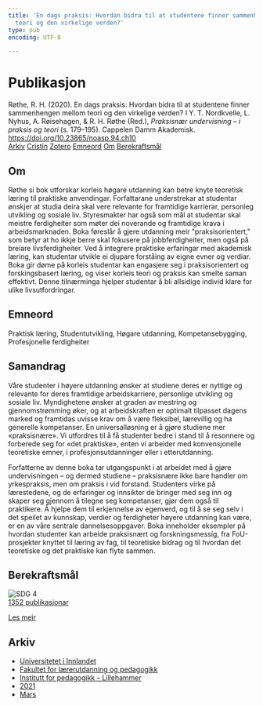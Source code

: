 ```yaml
---
title: 'En dags praksis: Hvordan bidra til at studentene finner sammenhengen mellom
  teori og den virkelige verden?'
type: pub
encoding: UTF-8

---
```

<h1>Publikasjon</h1>
<article id="csl-bib-container-NW8NTZ3P" class="csl-bib-container">
  <div class="csl-bib-body"> <div class="csl-entry">Røthe, R. H. (2020). En dags praksis: Hvordan bidra til at studentene finner sammenhengen mellom teori og den virkelige verden? I Y. T. Nordkvelle, L. Nyhus, A. Røisehagen, &#38; R. H. Røthe (Red.), <i>Praksisnær undervisning – i praksis og teori</i> (s. 179–195). Cappelen Damm Akademisk. <a href="https://doi.org/10.23865/noasp.94.ch10">https://doi.org/10.23865/noasp.94.ch10</a></div> </div>
  <div class="csl-bib-buttons">
    <a href="#taxonomy-article-NW8NTZ3P" alt="archive" class="csl-bib-button">Arkiv</a>
    <a href="https://app.cristin.no/results/show.jsf?id=1894475" alt="Cristin" class="csl-bib-button">Cristin</a>
    <a href="http://zotero.org/groups/5881554/items/NW8NTZ3P" alt="Zotero" class="csl-bib-button">Zotero</a>
    <a href="#keywords-article-NW8NTZ3P" alt="keywords" class="csl-bib-button">Emneord</a>
    <a href="#about-article-NW8NTZ3P" alt="about_pub" class="csl-bib-button">Om</a>
    <a href="#sdg-article-NW8NTZ3P" alt="sdg" class="csl-bib-button">Berekraftsmål</a>
  </div>
  <div id="csl-bib-meta-container-NW8NTZ3P"></div>
</article>
<div id="csl-bib-meta-NW8NTZ3P" class="csl-bib-meta">
  <article id="about-article-NW8NTZ3P" class="about_pub-article">
    <h1>Om</h1>
    Røthe si bok utforskar korleis høgare utdanning kan betre knyte teoretisk læring til praktiske anvendingar. Forfattarane understrekar at studentar ønskjer at studia deira skal vere relevante for framtidige karrierar, personleg utvikling og sosiale liv. Styresmakter har også som mål at studentar skal meistre ferdigheiter som møter dei noverande og framtidige krava i arbeidsmarknaden. Boka føreslår å gjere utdanning meir "praksisorientert," som betyr at ho ikkje berre skal fokusere på jobbferdigheiter, men også på breiare livsferdigheiter. Ved å integrere praktiske erfaringar med akademisk læring, kan studentar utvikle ei djupare forståing av eigne evner og verdiar. Boka gir døme på korleis studentar kan engasjere seg i praksisorientert og forskingsbasert læring, og viser korleis teori og praksis kan smelte saman effektivt. Denne tilnærminga hjelper studentar å bli allsidige individ klare for ulike livsutfordringar.
  </article>
  <article id="keywords-article-NW8NTZ3P" class="keywords-article">
    <h1>Emneord</h1>
    Praktisk læring, Studentutvikling, Høgare utdanning, Kompetansebygging, Profesjonelle ferdigheiter
  </article>
  <article id="abstract-article-NW8NTZ3P" class="abstract-article">
    <h1>Samandrag</h1>
    Våre studenter i høyere utdanning ønsker at studiene deres er nyttige og relevante for deres framtidige arbeidskarriere, personlige utvikling og sosiale liv. Myndighetene ønsker at graden av mestring og gjennomstrømming øker, og at arbeidskraften er optimalt tilpasset dagens marked og framtidas uvisse krav om å være fleksibel, lærevillig og ha generelle kompetanser. En universalløsning er å gjøre studiene mer «praksisnære». Vi utfordres til å få studenter bedre i stand til å resonnere og forberede seg for «det praktiske», enten vi arbeider med konvensjonelle teoretiske emner, i profesjonsutdanninger eller i etterutdanning. 
 
Forfatterne av denne boka tar utgangspunkt i at arbeidet med å gjøre undervisningen – og dermed studiene – praksisnære ikke bare handler om yrkespraksis, men om praksis i vid forstand. Studenters virke på lærestedene, og de erfaringer og innsikter de bringer med seg inn og skaper seg gjennom å tilegne seg kompetanser, gjør dem også til praktikere. Å hjelpe dem til erkjennelse av egenverd, og til å se seg selv i det speilet av kunnskap, verdier og ferdigheter høyere utdanning kan være, er en av våre sentrale dannelsesoppgaver. Boka inneholder eksempler på hvordan studenter kan arbeide praksisnært og forskningsmessig, fra FoU-prosjekter knyttet til læring av fag, til teoretiske bidrag og til hvordan det teoretiske og det praktiske kan flyte sammen.
  </article>
  <article id="sdg-article-NW8NTZ3P" class="sdg-article">
    <h1>Berekraftsmål</h1>
    <div class="sdg-container"><div id="sdg4" class="sdg">
        <img src="{{< params subfolder >}}images/sdg/sdg04_nn.png" class="image" alt="SDG 4">
        <div class="sdg-overlay">
          <a href="/nn/archive/?key=?sdg=4#archive" class="sdg-publication-count"><span>1352</span> publikasjonar</a>
          <p><a href="https://fn.no/om-fn/fns-baerekraftsmaal/god-utdanning?lang=nno-NO" class="sdg-read-more">Les meir</a></p>
        </div>
      </div></div>
  </article>
  <article id="taxonomy-article-NW8NTZ3P" class="taxonomy-article">
    <h1>Arkiv</h1>
    <ul>
      <li>
        <a href="/nn/archive/?key=3DCRN523">Universitetet i Innlandet</a>
      </li>
      <li>
        <a href="/nn/archive/?key=WYNZA47F">Fakultet for lærerutdanning og pedagogikk</a>
      </li>
      <li>
        <a href="/nn/archive/?key=L8MA547R">Institutt for pedagogikk – Lillehammer</a>
      </li>
      <li>
        <a href="/nn/archive/?key=MD94ZHP9">2021</a>
      </li>
      <li>
        <a href="/nn/archive/?key=PNYCYT7K">Mars</a>
      </li>
    </ul>
  </article>
</div>
